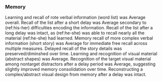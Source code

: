 ### Memory

Learning and recall of rote verbal information (word list) was Average overall.
Recall of the list after a short delay was Average secondary to (ref:his-her) difficulties encoding the information.
Recall of the list after a long delay was intact, as (ref:he-she) was able to recall nearly all the material (ref:he-she) had learned.
Memory recall of more complex verbal information (short story) was Average for immediate free recall across multiple measures.
Delayed recall of the story details was preserved/diminshed over time.
Learning and recognition of visual material (abstract shapes) was Average.
Recognition of the target visual material among nontarget distractors after a delay period was Average, suggesting slightly improved memory consolidation over time.
Reconstructing a complex/abstract visual design from memory after a delay was intact.
